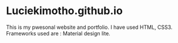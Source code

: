 # Luciekimotho.github.io
This is my pwesonal website and portfolio.
I have used HTML, CSS3.
Frameworks used are : Material design lite.
